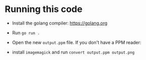 # Running this code
- Install the golang compiler: https://golang.org

- Run `go run .`
- Open the new `output.ppm` file. If you don't have a PPM reader:
- install `imagemagick` and run `convert output.ppm output.png`